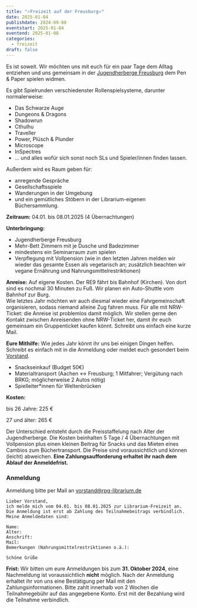 ```yaml
---
title: "⭐Freizeit auf der Freusburg⭐"
date: 2025-01-04
publishdate: 2024-09-08
eventstart: 2025-01-04
eventend: 2025-01-08
categories:
  - freizeit
draft: false
---
```


Es ist soweit.
Wir möchten uns mit euch für ein paar Tage dem Alltag entziehen
und uns gemeinsam in der [Jugendherberge Freusburg](https://www.jugendherberge.de/jugendherbergen/freusburg/) dem Pen & Paper spielen widmen.

Es gibt Spielrunden verschiedenster Rollenspielsysteme, darunter normalerweise:

* Das Schwarze Auge
* Dungeons & Dragons
* Shadowrun
* Cthulhu
* Traveller
* Power, Plüsch & Plunder
* Microscope
* InSpectres
* ... und alles wofür sich sonst noch SLs und Spieler/innen finden lassen.

Außerdem wird es Raum geben für:

* anregende Gespräche
* Gesellschaftsspiele
* Wanderungen in der Umgebung
* und ein gemütliches Stöbern in der Librarium-eigenen Büchersammlung.

**Zeitraum:** 04.01. bis 08.01.2025 (4 Übernachtungen)

**Unterbringung:**

* Jugendherberge Freusburg
* Mehr-Bett Zimmern mit je Dusche und Badezimmer
* mindestens ein Seminarraum zum spielen
* Verpflegung mit Vollpension (wie in den letzten Jahren melden wir wieder das gesamte Essen als vegetarisch an; zusätzlich beachten wir vegane Ernährung und Nahrungsmittelrestriktionen)

**Anreise:** Auf eigene Kosten. Der RE9 fährt bis Bahnhof (Kirchen). Von dort sind es nochmal 30 Minuten zu Fuß. Wir planen ein Auto-Shuttle vom Bahnhof zur Burg.  
Wie letztes Jahr möchten wir auch diesmal wieder eine Fahrgemeinschaft organisieren, sodass niemand alleine Zug fahren muss. Für alle mit NRW-Ticket: die Anreise ist problemlos damit möglich. Wir stellen gerne den Kontakt zwischen Anreisenden ohne NRW-Ticket her, damit ihr euch gemeinsam ein Gruppenticket kaufen könnt. Schreibt uns einfach eine kurze Mail.

**Eure Mithilfe:** Wie jedes Jahr könnt ihr uns bei einigen Dingen helfen. Schreibt es einfach mit in die Anmeldung oder meldet euch gesondert beim [Vorstand](mailto:vorstand@rpg-librarium.de).

* Snackseinkauf (Budget 50€)
* Materialtransport (Aachen <-> Freusburg; 1 Mitfahrer; Vergütung nach BRKG; möglicherweise 2 Autos nötig)
* Spielleiter*innen für Weltenbrücken

**Kosten:**

bis 26 Jahre: 225 €  

27 und älter: 265 € 

Der Unterschied entsteht durch die Preisstaffelung nach Alter der Jugendherberge. Die Kosten beinhalten 5 Tage / 4 Übernachtungen mit Vollpension plus einen kleinen Beitrag für Snacks und das Mieten eines Cambios zum Büchertransport. Die Preise sind voraussichtlich und können (leicht) abweichen. **Eine Zahlungsaufforderung erhaltet ihr nach dem Ablauf der Anmeldefrist.** 

### Anmeldung
<!--
Anmeldung bitte per Mail an [vorstand@rpg-librarium.de]
(mailto:vorstand@rpg-librarium.de?subject=Librarium%20Freizeit%202023&body=Lieber%20Vorstand%2C%0D%0Aich%20melde%20mich%20vom%2018.01.%20bis%2022.01.2023%20zur%20Librarium-Freizeit%20an.%0D%0ADie%20Anmeldung%20ist%20erst%20ab%20Zahlung%20des%20Teilnahmebeitrags%20verbindlich.%0D%0AMeine%20Anmeldedaten%20sind%3A%0D%0A%0D%0AName%3A%0D%0AAlter%3A%0D%0AAnschrift%3A%0D%0AMail%3A%0D%0ABemerkungen%20%28Nahrungsmittelrestriktionen%20o.%C3%A4.%29%3A%0D%0A%0D%0ASch%C3%B6ne%20Gr%C3%BC%C3%9Fe)
-->
Anmeldung bitte per Mail an vorstand@rpg-librarium.de

```
Lieber Vorstand,
ich melde mich vom 04.01. bis 08.01.2025 zur Librarium-Freizeit an.
Die Anmeldung ist erst ab Zahlung des Teilnahmebeitrags verbindlich.
Meine Anmeldedaten sind:

Name:
Alter:
Anschrift:
Mail:
Bemerkungen (Nahrungsmittelrestriktionen o.ä.):

Schöne Grüße
```

**Frist:** Wir bitten um eure Anmeldungen bis zum **31. Oktober 2024**, eine Nachmeldung ist voraussichtlich **nicht** möglich.
Nach der Anmeldung erhaltet ihr von uns eine Bestätigung per Mail mit den Zahlungsinformationen. Bitte zahlt innerhalb von 2 Wochen die Teilnahmegebühr auf das angegebene Konto. Erst mit der Bezahlung wird die Teilnahme verbindlich.

<!--
### Anmeldung für Nerds
Weil sich einige beklagt haben, dass ihre E-Mail-Clients nicht mit Mailto-Links umgehen können, könnt ihr auch alternativ diesen wunderbaren TLS Service nutzen. Ganz ohne E-Mail-Client 🎉

```
 ncat --ssl-verify rpg-librarium.de 8080
```
### Nachmeldung
Wir jedes Jahr können wir noch versuchen Menschen bei der Jugendherberge nachzumelden. Leider ist die Stornierung ab jetzt aber nicht mehr kostenfrei. Deshalb benötigen wir von euch vorab eine verbindliche Zusage, damit das Risiko nicht auf dem Verein liegt. Dafür musst du uns eine [Anmeldungs Mail über diesen Mailto-Link](mailto:vorstand@rpg-librarium.de?subject=Librarium%20Freizeit%202021&body=Lieber%20Vorstand%2C%0A%0Aich%20melde%20mich%20verbindlich%20vom%2002.01.%20bis%2006.01.2021%20zur%20Librarium-Freizeit%20an.%20Die%20Vorauszahlung%20des%20Teilnahmebeitrag%20%C3%BCberweise%20ich%20nach%20dem%20Erhalt%20der%20Zahlungsaufforderung.%20Mir%20ist%20bewusst%2C%20dass%20der%20RPG%20Librarium%20Aachen%20e.V.%20erst%20die%20Teilnahme%20garantieren%20kann%2C%20wenn%20eine%20Zusage%20der%20Jugendherberge%20vorliegt.%20%20%0A%0AName%3A%0AAlter%3A%0AAnschrift%3A%0AMail%3A%0ABemerkungen%20(Nahrungsmittelrestriktionen%20o.%C3%A4.)%3A%0A%0ASch%C3%B6ne%20Gr%C3%BC%C3%9Fe) schicken.
Du bekommst von uns dann eine Mail mit einer Rechnung für die Anzahlung. Erst wenn wir deine verbindliche Zusage haben, können wir dich bei der Jugendherberge anmelden. Sollte die Jugendherberge kein Bett mehr freihaben haben, bekommst Du deine Anzahlung selbstverständlich zurück.

**Frist:** Um die Jugendherberge nicht zu häufig zu nerven, werden wir die Nachmeldungen gesammelt vornehmen. Bitte melde dich bis zum **20. November** über den oben stehenden Link nach.
-->
